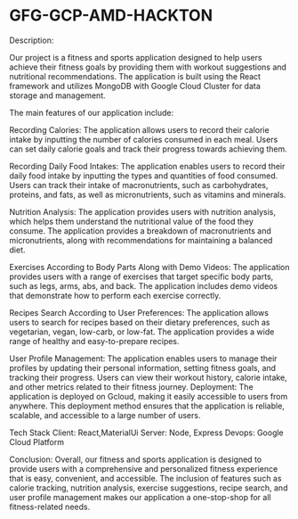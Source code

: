 # GFG-GCP-AMD-HACKTON
Description:

Our project is a fitness and sports application designed to help users achieve their fitness goals by providing them with workout suggestions and nutritional recommendations. The application is built using the React framework and utilizes MongoDB with Google Cloud Cluster for data storage and management.

The main features of our application include:

Recording Calories:
The application allows users to record their calorie intake by inputting the number of calories consumed in each meal. Users can set daily calorie goals and track their progress towards achieving them.

Recording Daily Food Intakes:
The application enables users to record their daily food intake by inputting the types and quantities of food consumed. Users can track their intake of macronutrients, such as carbohydrates, proteins, and fats, as well as micronutrients, such as vitamins and minerals.

Nutrition Analysis:
The application provides users with nutrition analysis, which helps them understand the nutritional value of the food they consume. The application provides a breakdown of macronutrients and micronutrients, along with recommendations for maintaining a balanced diet.

Exercises According to Body Parts Along with Demo Videos:
The application provides users with a range of exercises that target specific body parts, such as legs, arms, abs, and back. The application includes demo videos that demonstrate how to perform each exercise correctly.

Recipes Search According to User Preferences:
The application allows users to search for recipes based on their dietary preferences, such as vegetarian, vegan, low-carb, or low-fat. The application provides a wide range of healthy and easy-to-prepare recipes.

User Profile Management:
The application enables users to manage their profiles by updating their personal information, setting fitness goals, and tracking their progress. Users can view their workout history, calorie intake, and other metrics related to their fitness journey.
Deployment:
The application is deployed on Gcloud, making it easily accessible to users from anywhere. This deployment method ensures that the application is reliable, scalable, and accessible to a large number of users.

Tech Stack
Client: React,MaterialUi
Server: Node, Express
Devops: Google Cloud Platform

Conclusion:
Overall, our fitness and sports application is designed to provide users with a comprehensive and personalized fitness experience that is easy, convenient, and accessible. The inclusion of features such as calorie tracking, nutrition analysis, exercise suggestions, recipe search, and user profile management makes our application a one-stop-shop for all fitness-related needs.
